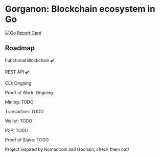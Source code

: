 # Gorganon: Blockchain ecosystem in Go
[![Go Report Card](https://goreportcard.com/badge/github.com/repoofideas/gorganono)](https://goreportcard.com/report/github.com/repoofideas/gorganon)


## Roadmap

Functional Blockchain :heavy_check_mark:

REST API :heavy_check_mark:

CLI: Ongoing

Proof of Work: Ongoing

Mining: TODO

Transaction: TODO

Wallet: TODO

P2P: TODO

Proof of Stake: TODO



Project inspired by Nomadcoin and Gochain, check them out!
